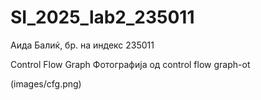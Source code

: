 # SI_2025_lab2_235011

Аида Балиќ, бр. на индекс 235011

Control Flow Graph
Фотографија од control flow graph-ot

(images/cfg.png)


